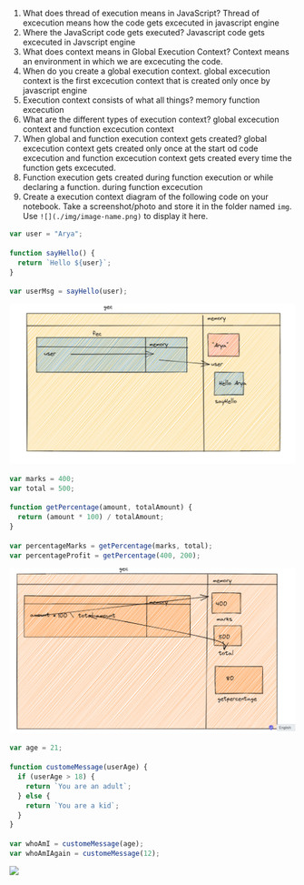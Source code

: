 1. What does thread of execution means in JavaScript?
   Thread of excecution means how the code gets excecuted in javascript engine
2. Where the JavaScript code gets executed?
   Javascript code gets excecuted in Javscript engine
3. What does context means in Global Execution Context?
   Context means an environment in which we are excecuting the code.
4. When do you create a global execution context.
   global excecution context is the first excecution context that is created only once by javascript engine
5. Execution context consists of what all things?
   memory function excecution
6. What are the different types of execution context?
   global excecution context and function excecution context
7. When global and function execution context gets created?
   global excecution context gets created only once at the start od code excecution
   and function excecution context gets created every time the function gets excecuted.
8. Function execution gets created during function execution or while declaring a function.
   during function excecution
9. Create a execution context diagram of the following code on your notebook. Take a screenshot/photo and store it in the folder named `img`. Use `![](./img/image-name.png)` to display it here.

```js
var user = "Arya";

function sayHello() {
  return `Hello ${user}`;
}

var userMsg = sayHello(user);
```

<!-- Put your image here -->

![](./img/img1.jpg)

```js
var marks = 400;
var total = 500;

function getPercentage(amount, totalAmount) {
  return (amount * 100) / totalAmount;
}

var percentageMarks = getPercentage(marks, total);
var percentageProfit = getPercentage(400, 200);
```

<!-- Put your image here -->

![](./img/img2.jpg)

```js
var age = 21;

function customeMessage(userAge) {
  if (userAge > 18) {
    return `You are an adult`;
  } else {
    return `You are a kid`;
  }
}

var whoAmI = customeMessage(age);
var whoAmIAgain = customeMessage(12);
```

<!-- Put your image here -->

![](./img/image-name.jpg)
